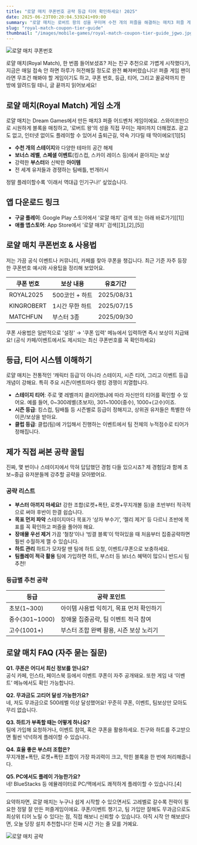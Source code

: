 ```yaml
---
title: "로얄 매치 쿠폰번호 공략 등급 티어 확인하세요! 2025"
date: 2025-06-23T00:20:04.539241+09:00
summary: "로얄 매치는 로버트 왕의 성을 꾸미며 수천 개의 퍼즐을 해결하는 매치3 퍼즐 게임입니다."
slug: "royal-match-coupon-tier-guide"
thumbnail: "/images/mobile-games/royal-match-coupon-tier-guide_jgwo.jpg"
---
```


![로얄 매치 쿠폰번호](/images/mobile-games/royal-match-coupon-tier-guide_1_ybfe.jpg)

로얄 매치(Royal Match), 한 번쯤 들어보셨죠? 저는 친구 추천으로 가볍게 시작했다가, 지금은 매일 접속 안 하면 하루가 허전해질 정도로 완전 빠져버렸습니다! 퍼즐 게임 팬이라면 무조건 해봐야 할 게임이기도 하고, 쿠폰 번호, 등급, 티어, 그리고 꿀공략까지 한 방에 알려드릴 테니, 글 끝까지 읽어보세요!

## 로얄 매치(Royal Match) 게임 소개

로얄 매치는 Dream Games에서 만든 매치3 퍼즐 어드벤처 게임이에요. 스와이프만으로 시원하게 블록을 매칭하고, ‘로버트 왕’의 성을 직접 꾸미는 재미까지 더해졌죠. 광고도 없고, 인터넷 없이도 플레이할 수 있어서 출퇴근길, 약속 기다릴 때 딱이에요![1][5]

- **수천 개의 스테이지**와 다양한 테마의 공간 해제
- **보너스 레벨**, **스페셜 이벤트**(킹스컵, 스카이 레이스 등)에서 쏟아지는 보상
- 강력한 **부스터**와 신박한 **아이템**
- 전 세계 유저들과 경쟁하는 팀배틀, 번개러시

정말 플레이할수록 ‘이래서 역대급 인기구나!’ 싶었습니다.

## 앱 다운로드 링크

- **구글 플레이**: Google Play 스토어에서 '로얄 매치' 검색 또는 아래 바로가기[[1]]
- **애플 앱스토어**: App Store에서 '로얄 매치' 검색[[3],[2],[5]]

## 로얄 매치 쿠폰번호 & 사용법

저는 가끔 공식 이벤트나 커뮤니티, 카페를 찾아 쿠폰을 챙깁니다. 최근 기준 자주 등장한 쿠폰번호 예시와 사용팁을 정리해 보았어요.

| 쿠폰 번호        | 보상 내용         | 유효기간     |
|----------------|----------------|------------|
| ROYAL2025      | 500코인 + 하트  | 2025/08/31 |
| KINGROBERT     | 1시간 무한 하트  | 2025/07/15 |
| MATCHFUN       | 부스터 3종      | 2025/09/30 |

쿠폰 사용법은 일반적으로 '설정' → '쿠폰 입력' 메뉴에서 입력하면 즉시 보상이 지급돼요! (공식 카페/이벤트에서도 제시되는 최신 쿠폰번호를 꼭 확인하세요)

## 등급, 티어 시스템 이해하기

로얄 매치는 전통적인 ‘캐릭터 등급’이 아니라 스테이지, 시즌 티어, 그리고 이벤트 등급 개념이 강해요. 특히 주요 시즌/이벤트마다 랭킹 경쟁이 치열합니다.

- **스테이지 티어**: 주로 몇 레벨까지 클리어했냐에 따라 자신만의 티어를 확인할 수 있어요. 예를 들어, 0~300레벨(초보자), 301~1000(중수), 1000+(고수)이죠.
- **시즌 등급**: 킹스컵, 팀배틀 등 시즌별로 등급이 정해지고, 상위권 유저들은 특별한 아이콘/보상을 받아요.
- **클럽 등급**: 클럽(팀)에 가입해서 진행하는 이벤트에서 팀 전체의 누적점수로 티어가 정해집니다.

## 제가 직접 써본 공략 꿀팁

진짜, 몇 번이나 스테이지에서 막혀 답답했던 경험 다들 있으시죠? 제 경험담과 함께 초보~중급 유저분들께 강추할 공략을 모아봤어요.

### 공략 리스트

- **부스터 아끼지 마세요!**
  강한 조합(로켓+폭탄, 로켓+무지개볼 등)을 초반부터 적극적으로 써야 후반이 한결 쉽습니다.
- **목표 먼저 파악**
  스테이지마다 목표가 ‘상자 부수기’, ‘젤리 제거’ 등 다르니 초반에 목표를 꼭 확인하고 퍼즐을 풀어야 해요.
- **장애물 우선 제거**
  가끔 ‘철창’이나 ‘빙결 블록’이 막혀있을 때 처음부터 집중공략하면 훨씬 수월하게 깰 수 있습니다.
- **하트 관리**
  하트가 모자랄 땐 팀에 하트 요청, 이벤트/쿠폰으로 보충하세요.
- **팀플레이 적극 활용**
  팀에 가입하면 하트, 부스터 등 보너스 혜택이 많으니 반드시 팀 추천!

### 등급별 추천 공략

| 등급         | 공략 포인트             |
|------------|---------------------|
| 초보(1~300) | 아이템 사용법 익히기, 목표 먼저 확인하기 |
| 중수(301~1000) | 장애물 집중공략, 팀 이벤트 적극 참여 |
| 고수(1001+)   | 부스터 조합 완벽 활용, 시즌 보상 노리기 |

## 로얄 매치 FAQ (자주 묻는 질문)

**Q1. 쿠폰은 어디서 최신 정보를 얻나요?**  
공식 카페, 인스타, 페이스북 등에서 이벤트 쿠폰이 자주 공개돼요. 또한 게임 내 ‘이벤트’ 메뉴에서도 확인 가능합니다.

**Q2. 무과금도 고티어 달성 가능한가요?**  
네, 저도 무과금으로 500레벨 이상 달성했어요! 꾸준히 쿠폰, 이벤트, 팀보상만 모아도 무리 없습니다.

**Q3. 하트가 부족할 때는 어떻게 하나요?**  
팀에 가입해 요청하거나, 이벤트 참여, 혹은 쿠폰을 활용하세요. 친구와 하트를 주고받으면 훨씬 넉넉하게 플레이할 수 있습니다.

**Q4. 효율 좋은 부스터 조합은?**  
무지개볼+폭탄, 로켓+폭탄 조합이 가장 파괴력이 크고, 막힌 블록을 한 번에 처리해줍니다.

**Q5. PC에서도 플레이 가능한가요?**  
네! BlueStacks 등 에뮬레이터로 PC/맥에서도 쾌적하게 플레이할 수 있습니다.[4]

---

요약하자면, 로얄 매치는 누구나 쉽게 시작할 수 있으면서도 고레벨로 갈수록 전략이 필요한 정말 잘 만든 퍼즐게임이에요. 쿠폰/이벤트 챙기고, 팀 가입만 잘해도 무과금으로도 최상위 티어 노릴 수 있다는 점, 직접 해보니 신뢰할 수 있습니다. 아직 시작 안 해보셨다면, 오늘 당장 설치 추천합니다! 진짜 시간 가는 줄 모를 거예요.

![로얄 매치 공략](/images/mobile-games/royal-match-coupon-tier-guide_2_jrns.jpg)
